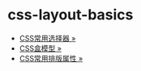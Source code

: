# css-layout-basics

- [CSS常用选择器 »](https://github.com/liangfengbo/css-layout-basis/issues/1)
- [CSS盒模型 »](https://github.com/liangfengbo/css-layout-basis/issues/2)
- [CSS常用排版属性 »](https://github.com/liangfengbo/css-layout-basis/issues/3)

